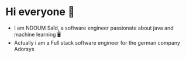 # Hi everyone 🥂
- I am NDOUM Saïd, a software engineer passionate about java and machine learning 🖥️
- Actually i am a Full stack software engineer for the german company Adorsys 
  
